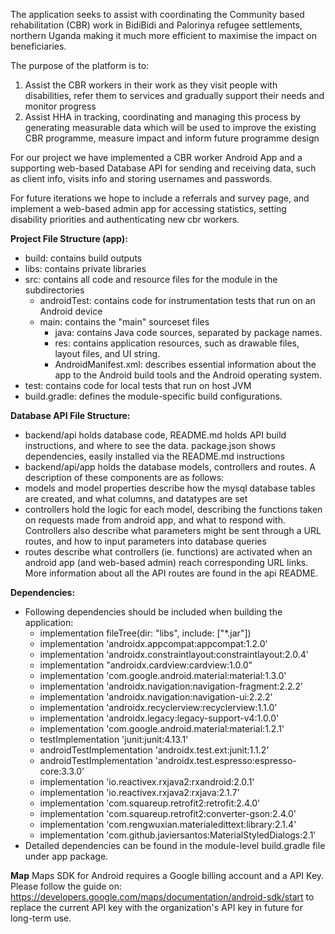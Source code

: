 The application seeks to assist with coordinating the Community based rehabilitation (CBR) work in BidiBidi and Palorinya refugee settlements, northern Uganda making it much more efficient to maximise the impact on beneficiaries.

The purpose of the platform is to:
1. Assist the CBR workers in their work as they visit people with disabilities, refer them to services and gradually support their needs and monitor progress
2. Assist HHA in tracking, coordinating and managing this process by generating measurable data which will be used to improve the existing CBR programme, measure impact and inform future programme design

For our project we have implemented a CBR worker Android App and a supporting web-based Database API for sending and receiving data, such as client info, visits info and storing usernames and passwords.

For future iterations we hope to include a referrals and survey page, and implement a web-based admin app for accessing statistics, setting disability priorities and authenticating new cbr workers.


**Project File Structure (app):**
- build: contains build outputs
- libs: contains private libraries
- src: contains all code and resource files for the module in the subdirectories
    - androidTest: contains code for instrumentation tests that run on an Android device
    - main: contains the "main" sourceset files
        - java: contains Java code sources, separated by package names.
        - res: contains application resources, such as drawable files, layout files, and UI string.
        - AndroidManifest.xml: describes essential information about the app to the Android build tools and the Android operating system.
- test: contains code for local tests that run on host JVM
- build.gradle: defines the module-specific build configurations.


**Database API File Structure:**
- backend/api holds database code, README.md holds API build instructions, and where to see the data. package.json shows dependencies, easily installed via the README.md instructions
- backend/api/app holds the database models, controllers and routes. A description of these components are as follows:
- models and model properties describe how the mysql database tables are created, and what columns, and datatypes are set
- controllers hold the logic for each model, describing the functions taken on requests made from android app, and what to respond with. Controllers also describe what parameters might be sent through a URL routes, and how to input parameters into database queries
- routes describe what controllers (ie. functions) are activated when an android app (and web-based admin) reach corresponding URL links. More information about all the API routes are found in the api README.


**Dependencies:**
- Following dependencies should be included when building the application:
    - implementation fileTree(dir: "libs", include: ["*.jar"])
    - implementation 'androidx.appcompat:appcompat:1.2.0'
    - implementation 'androidx.constraintlayout:constraintlayout:2.0.4'
    - implementation "androidx.cardview:cardview:1.0.0"
    - implementation 'com.google.android.material:material:1.3.0'
    - implementation 'androidx.navigation:navigation-fragment:2.2.2'
    - implementation 'androidx.navigation:navigation-ui:2.2.2'
    - implementation 'androidx.recyclerview:recyclerview:1.1.0'
    - implementation 'androidx.legacy:legacy-support-v4:1.0.0'
    - implementation 'com.google.android.material:material:1.2.1'
    - testImplementation 'junit:junit:4.13.1'
    - androidTestImplementation 'androidx.test.ext:junit:1.1.2'
    - androidTestImplementation 'androidx.test.espresso:espresso-core:3.3.0'
    - implementation 'io.reactivex.rxjava2:rxandroid:2.0.1'
    - implementation 'io.reactivex.rxjava2:rxjava:2.1.7'
    - implementation 'com.squareup.retrofit2:retrofit:2.4.0'
    - implementation 'com.squareup.retrofit2:converter-gson:2.4.0'
    - implementation 'com.rengwuxian.materialedittext:library:2.1.4'
    - implementation 'com.github.javiersantos:MaterialStyledDialogs:2.1’
- Detailed dependencies can be found in the module-level build.gradle file under app package.

**Map**
Maps SDK for Android requires a Google billing account and a API Key.
Please follow the guide on: https://developers.google.com/maps/documentation/android-sdk/start to
replace the current API key with the organization's API key in future for long-term use.